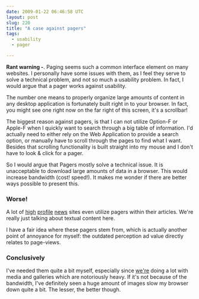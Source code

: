 ```yaml
---
date: 2009-01-22 06:46:58 UTC
layout: post
slug: 220
title: "A case against pagers"
tags:
  - usability
  - pager

---
```

<p><strong>Rant warning -</strong>. Paging seems such a common interface element on many websites. I personally have some issues with them, as I feel they serve to solve a technical problem, and not so much a usability problem. In fact, I would argue that a pager works against usability.</p>

<p>The number one means to properly organize large amounts of content in any desktop application is fortunately built right in to your browser. In fact, you might see one right now on the far right of this screen, it's a scrollbar!</p>

<p>The biggest reason against pagers, is that I can not utilize Option-F or Apple-F when I quickly want to search through a big table of information. I'd actually need to either rely on the Web Application to provide a search option, or manually have to scroll through the pages to find what I want. Besides that scrolling functionality is built straight into my mouse and I don't have to look & click for a pager.</p>

<p>So I would argue that Pagers mostly solve a technical issue. It is unacceptable to download large amounts of data in a browser. This would increase bandwidth (cost! speed!). It makes me wonder if there are better ways possible to present this.</p>

<h3>Worse!</h3>

<p>A lot of <a href="http://www.theregister.co.uk/2009/01/21/git_gaining_ground/">high</a> <a href="http://reviews.cnet.com/digital-cameras/sony-alpha-dslr-a900/4505-6501_7-33241060.html?subj=re">profile</a> <a href="http://www.nytimes.com/2009/01/22/us/politics/22obamacnd.html?_r=1&hp">news</a> sites even utilize pagers within their articles. We're really just talking about textual content here.</p>

<p>I have a fair idea where these pagers stem from, which is actually another point of annoyance for myself: the outdated perception ad value directly relates to page-views.</p>

<h3>Conclusively</h3>

<p>I've needed them quite a bit myself, especially since <a href="http://www.filemobile.com/">we're</a> doing a lot with media and galleries which are notoriously heavy. If it's not because of the bandwidth, I've definitely seen a huge amount of images slow my browser down quite a bit. The lesser, the better though.</p>
